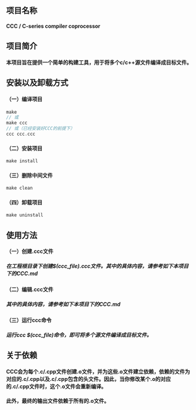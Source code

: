 ## 项目名称
#### CCC / C-series compiler coprocessor

## 项目简介
#### 本项目旨在提供一个简单的构建工具，用于将多个c/c++源文件编译成目标文件。

## 安装以及卸载方式
#### （一）编译项目 
```c
make 
// 或
make ccc 
// 或（已经安装好CCC的前提下）
ccc ccc.ccc
```
#### （二）安装项目
```c
make install
```
#### （三）删除中间文件
```c
make clean
```
#### （四）卸载项目
```c
make uninstall
```

## 使用方法
#### （一）创建.ccc文件
##### 在工程根目录下创建$(ccc_file).ccc文件。其中的具体内容，请参考如下本项目下的CCC.md
#### （二）编辑.ccc文件
##### 其中的具体内容，请参考如下本项目下的CCC.md
#### （三）运行ccc命令
##### 运行ccc $(ccc_file)命令，即可将多个源文件编译成目标文件。
<!--#### （四）删除中间文件-->
<!--##### 运行ccc $(ccc_file) clean命令，即可删除中间文件。-->

## 关于依赖
#### CCC会为每个.c/.cpp文件创建.o文件，并为这些.o文件建立依赖，依赖的文件为对应的.c/.cpp以及.c/.cpp包含的头文件。因此，当你修改某个.o的对应的.c/.cpp文件时，这个.o文件会重新编译。
#### 此外，最终的输出文件依赖于所有的.o文件。